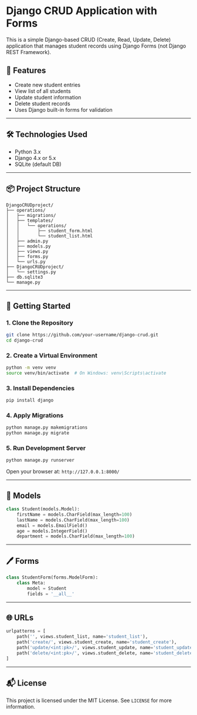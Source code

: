 # Django CRUD Application with Forms

This is a simple Django-based CRUD (Create, Read, Update, Delete) application that manages student records using Django Forms (not Django REST Framework).

## 📁 Features

* Create new student entries
* View list of all students
* Update student information
* Delete student records
* Uses Django built-in forms for validation

---

## 🛠️ Technologies Used

* Python 3.x
* Django 4.x or 5.x
* SQLite (default DB)

---

## 📦 Project Structure

```
DjangoCRUDproject/
├── operations/
│   ├── migrations/
│   ├── templates/
│   │   └── operations/
│   │       ├── student_form.html
│   │       └── student_list.html
│   ├── admin.py
│   ├── models.py
│   ├── views.py
│   ├── forms.py
│   └── urls.py
├── DjangoCRUDproject/
│   └── settings.py
├── db.sqlite3
└── manage.py
```

---

## 🚀 Getting Started

### 1. Clone the Repository

```bash
git clone https://github.com/your-username/django-crud.git
cd django-crud
```

### 2. Create a Virtual Environment

```bash
python -m venv venv
source venv/bin/activate  # On Windows: venv\Scripts\activate
```

### 3. Install Dependencies

```bash
pip install django
```

### 4. Apply Migrations

```bash
python manage.py makemigrations
python manage.py migrate
```

### 5. Run Development Server

```bash
python manage.py runserver
```

Open your browser at: `http://127.0.0.1:8000/`

---

## 🧹 Models

```python
class Student(models.Model):
    firstName = models.CharField(max_length=100)
    lastName = models.CharField(max_length=100)
    email = models.EmailField()
    age = models.IntegerField()
    department = models.CharField(max_length=100)
```

---

## 🖊 Forms

```python
class StudentForm(forms.ModelForm):
    class Meta:
        model = Student
        fields = '__all__'
```

---

## 🌐 URLs

```python
urlpatterns = [
    path('', views.student_list, name='student_list'),
    path('create/', views.student_create, name='student_create'),
    path('update/<int:pk>/', views.student_update, name='student_update'),
    path('delete/<int:pk>/', views.student_delete, name='student_delete'),
]
```

---

## 📬 License

This project is licensed under the MIT License. See `LICENSE` for more information.
